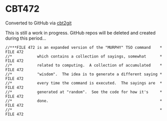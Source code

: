 # CBT472
Converted to GitHub via [cbt2git](https://github.com/wizardofzos/cbt2git)

This is still a work in progress. GitHub repos will be deleted and created during this period...

```
//***FILE 472 is an expanded version of the "MURPHY" TSO command    *   FILE 472
//*           which contains a collection of sayings, somewhat      *   FILE 472
//*           related to computing.  A collection of accumulated    *   FILE 472
//*           "wisdom".  The idea is to generate a different saying *   FILE 472
//*           every time the command is executed.  The sayings are  *   FILE 472
//*           generated at "random".  See the code for how it's     *   FILE 472
//*           done.                                                 *   FILE 472
//*                                                                 *   FILE 472
```
